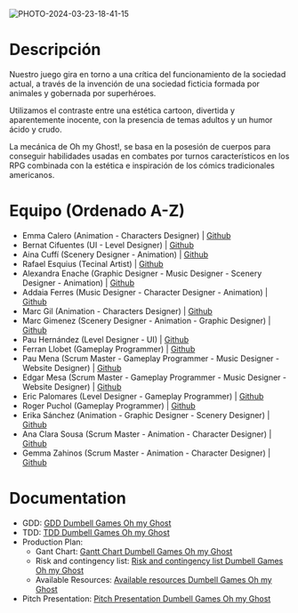 ![PHOTO-2024-03-23-18-41-15](https://github.com/DumBell-Games/Oh-my-Ghost-by-Dumbell-Games/assets/118179227/d74794ef-1c42-47f0-8160-a2f17f2c6e9c)


# Descripción

Nuestro juego gira en torno a una crítica del funcionamiento de la sociedad actual, a través de la invención de una sociedad ficticia formada por animales y gobernada por superhéroes. 

Utilizamos el contraste entre una estética cartoon, divertida y aparentemente inocente, con la presencia de temas adultos y un humor ácido y crudo. 

La mecánica de Oh my Ghost!, se basa en la posesión de cuerpos para conseguir habilidades usadas en combates por turnos característicos en los RPG combinada con la estética e inspiración de los cómics tradicionales americanos. 

# Equipo (Ordenado A-Z)
- Emma Calero (Animation - Characters Designer) | [Github](https://github.com/emmaacalero)
- Bernat Cifuentes (UI - Level Designer) | [Github](https://github.com/itsBernii)
- Aina Cuffí (Scenery Designer - Animation) | [Github](https://github.com/ainact)
- Rafael Esquius (Tecinal Artist) | [Github](https://github.com/SRRafael8)
- Alexandra Enache (Graphic Designer - Music Designer - Scenery Designer - Animation) | [Github](https://github.com/alexandrae01)
- Addaia Ferres (Music Designer - Character Designer - Animation) | [Github](https://github.com/booStudiooEdu)
- Marc Gil (Animation - Characters Designer) | [Github](https://github.com/markiiish)
- Marc Gimenez (Scenery Designer - Animation - Graphic Designer) | [Github](https://github.com/kithus)
- Pau Hernández (Level Designer - UI) | [Github](https://github.com/PauHeer)
- Ferran Llobet (Gameplay Programmer) | [Github](https://github.com/Ferran-LX)
- Pau Mena (Scrum Master - Gameplay Programmer - Music Designer - Website Designer) | [Github](https://github.com/PauMenaTorres)
- Edgar Mesa (Scrum Master - Gameplay Programmer - Music Designer - Website Designer) | [Github](https://github.com/edgarmd1)
- Eric Palomares (Level Designer - Gameplay Programmer) | [Github](https://github.com/Errico6)
- Roger Puchol (Gameplay Programmer) | [Github](https://github.com/Ropuce)
- Erika Sánchez (Animation - Graphic Designer - Scenery Designer) | [Github](https://github.com/eriiikaa)
- Ana Clara Sousa (Scrum Master - Animation - Character Designer) | [Github](https://github.com/Prilipimpim)
- Gemma Zahinos (Scrum Master - Animation - Character Designer) | [Github](https://github.com/GemmaUPC)

# Documentation
- GDD: [GDD Dumbell Games Oh my Ghost](https://github.com/DumBell-Games/Oh-my-Ghost-by-Dumbell-Games/files/14736459/GDD.-.Dumbell.Games.-.Oh.my.GhostI.pdf)
- TDD: [TDD Dumbell Games Oh my Ghost](https://github.com/DumBell-Games/Oh-my-Ghost-by-Dumbell-Games/files/14735433/TDD.-.Dumbell.Games.-.Oh.my.Ghost.pdf)
- Production Plan:
     - Gant Chart: [Gantt Chart Dumbell Games Oh my Ghost](https://github.com/DumBell-Games/Oh-my-Ghost-by-Dumbell-Games/files/14735443/Gantt.Chart.Dumbell.Games.Oh.my.Ghost.-.Gantt.Chart.pdf)
     - Risk and contingency list: [Risk and contingency list Dumbell Games Oh my Ghost](https://github.com/DumBell-Games/Oh-my-Ghost-by-Dumbell-Games/files/14735448/Risk.and.contingency.list.pdf)
     - Available Resources: [Available resources Dumbell Games Oh my Ghost](https://github.com/DumBell-Games/Oh-my-Ghost-by-Dumbell-Games/files/14735453/Available.resources.pdf)
 - Pitch Presentation: [Pitch Presentation Dumbell Games Oh my Ghost](https://drive.google.com/file/d/1srEDK2IqBBnU9PVlg2t8uP67t1OhiAMt/view?usp=drive_link)


